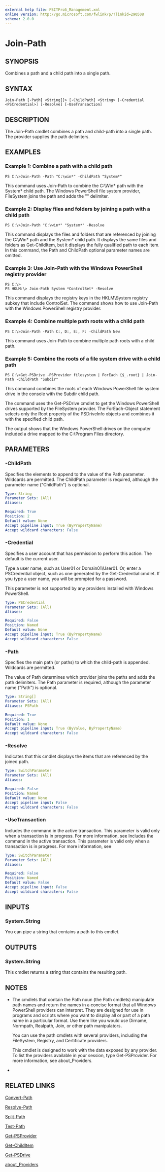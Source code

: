 ```yaml
---
external help file: PSITPro5_Management.xml
online version: http://go.microsoft.com/fwlink/p/?linkid=290508
schema: 2.0.0
---
```


# Join-Path
## SYNOPSIS
Combines a path and a child path into a single path.

## SYNTAX

```
Join-Path [-Path] <String[]> [-ChildPath] <String> [-Credential <PSCredential>] [-Resolve] [-UseTransaction]
```

## DESCRIPTION
The Join-Path cmdlet combines a path and child-path into a single path.
The provider supplies the path delimiters.

## EXAMPLES

### Example 1: Combine a path with a child path
```
PS C:\>Join-Path -Path "C:\win*" -ChildPath "System*"
```

This command uses Join-Path to combine the C:\Win* path with the System* child path.
The Windows PowerShell file system provider, FileSystem joins the path and adds the "\" delimiter.

### Example 2: Display files and folders by joining a path with a child path
```
PS C:\>Join-Path "C:\win*" "System*" -Resolve
```

This command displays the files and folders that are referenced by joining the C:\Win* path and the System* child path.
It displays the same files and folders as Get-ChildItem, but it displays the fully qualified path to each item.
In this command, the Path and ChildPath optional parameter names are omitted.

### Example 3: Use Join-Path with the Windows PowerShell registry provider
```
PS C:\>
PS HKLM:\> Join-Path System *ControlSet* -Resolve
```

This command displays the registry keys in the HKLM\System registry subkey that include ControlSet.
The command shows how to use Join-Path with the Windows PowerShell registry provider.

### Example 4: Combine multiple path roots with a child path
```
PS C:\>Join-Path -Path C:, D:, E:, F: -ChildPath New
```

This command uses Join-Path to combine multiple path roots with a child path.

### Example 5: Combine the roots of a file system drive with a child path
```
PS C:\>Get-PSDrive -PSProvider filesystem | ForEach {$_.root} | Join-Path -ChildPath "Subdir"
```

This command combines the roots of each Windows PowerShell file system drive in the console with the Subdir child path.

The command uses the Get-PSDrive cmdlet to get the Windows PowerShell drives supported by the FileSystem provider.
The ForEach-Object statement selects only the Root property of the PSDriveInfo objects and combines it with the specified child path.

The output shows that the Windows PowerShell drives on the computer included a drive mapped to the C:\Program Files directory.

## PARAMETERS

### -ChildPath
Specifies the elements to append to the value of the Path parameter.
Wildcards are permitted.
The ChildPath parameter is required, although the parameter name ("ChildPath") is optional.

```yaml
Type: String
Parameter Sets: (All)
Aliases: 

Required: True
Position: 2
Default value: None
Accept pipeline input: True (ByPropertyName)
Accept wildcard characters: False
```

### -Credential
Specifies a user account that has permission to perform this action.
The default is the current user.

Type a user name, such as User01 or Domain01\User01.
Or, enter a PSCredential object, such as one generated by the Get-Credential cmdlet.
If you type a user name, you will be prompted for a password.

This parameter is not supported by any providers installed with Windows PowerShell.

```yaml
Type: PSCredential
Parameter Sets: (All)
Aliases: 

Required: False
Position: Named
Default value: None
Accept pipeline input: True (ByPropertyName)
Accept wildcard characters: False
```

### -Path
Specifies the main path (or paths) to which the child-path is appended.
Wildcards are permitted.

The value of Path determines which provider joins the paths and adds the path delimiters.
The Path parameter is required, although the parameter name ("Path") is optional.

```yaml
Type: String[]
Parameter Sets: (All)
Aliases: PSPath

Required: True
Position: 1
Default value: None
Accept pipeline input: True (ByValue, ByPropertyName)
Accept wildcard characters: False
```

### -Resolve
Indicates that this cmdlet displays the items that are referenced by the joined path.

```yaml
Type: SwitchParameter
Parameter Sets: (All)
Aliases: 

Required: False
Position: Named
Default value: None
Accept pipeline input: False
Accept wildcard characters: False
```

### -UseTransaction
Includes the command in the active transaction.
This parameter is valid only when a transaction is in progress.
For more information, see Includes the command in the active transaction.
This parameter is valid only when a transaction is in progress.
For more information, see

```yaml
Type: SwitchParameter
Parameter Sets: (All)
Aliases: 

Required: False
Position: Named
Default value: False
Accept pipeline input: False
Accept wildcard characters: False
```

## INPUTS

### System.String
You can pipe a string that contains a path to this cmdlet.

## OUTPUTS

### System.String
This cmdlet returns a string that contains the resulting path.

## NOTES
* The cmdlets that contain the Path noun (the Path cmdlets) manipulate path names and return the names in a concise format that all Windows PowerShell providers can interpret. They are designed for use in programs and scripts where you want to display all or part of a path name in a particular format. Use them like you would use Dirname, Normpath, Realpath, Join, or other path manipulators.

  You can use the path cmdlets with several providers, including the FileSystem, Registry, and Certificate providers.

  This cmdlet is designed to work with the data exposed by any provider.
To list the providers available in your session, type Get-PSProvider.
For more information, see about_Providers.

*

## RELATED LINKS

[Convert-Path](f2548a68-4175-4872-961b-cd478ec0d6b3)

[Resolve-Path](f84dd2a9-2961-400b-8b0a-45551b886172)

[Split-Path](844e6307-86cc-4d08-a82f-991414d582e9)

[Test-Path](2e9df935-45e8-44ba-a66a-2de2dd61f3f5)

[Get-PSProvider](0ff66609-f423-43d0-aaed-b603080f2f22)

[Get-ChildItem](75cf79bb-4db6-4a67-8c36-3d20754e2190)

[Get-PSDrive](6c176030-de74-40f3-8f48-7b4d871c3238)

[about_Providers](55e2974f-3314-48d2-8b1b-abdea6b303cb)

